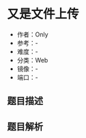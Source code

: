# 又是文件上传

- 作者：Only
- 参考：-
- 难度：-
- 分类：Web
- 镜像：-
- 端口：-

## 题目描述

<description>

## 题目解析

<analysis>
